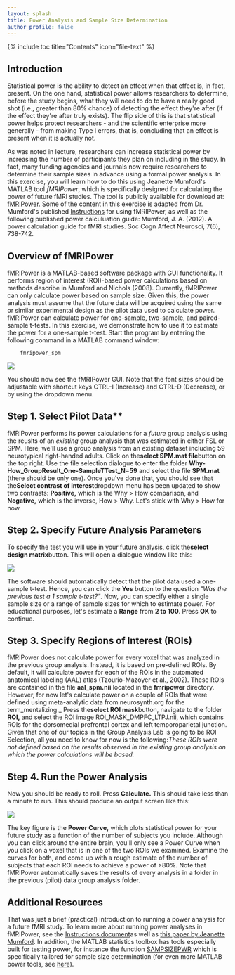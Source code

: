 ```yaml
---
layout: splash
title: Power Analysis and Sample Size Determination
author_profile: false
---
```


{% include toc title="Contents" icon="file-text" %}

## Introduction

Statistical power is the ability to detect an effect when that effect is, in fact, present. On the one hand, statistical power allows researchers to determine, before the study begins, what they will need to do to have a really good shot (i.e., greater than 80% chance) of detecting the effect they're after (if the effect they're after truly exists). The flip side of this is that statistical power helps protect researchers - and the scientific enterprise more generally - from making Type I errors, that is, concluding that an effect is present when it is actually not.

As was noted in lecture, researchers can increase statistical power by increasing the number of participants they plan on including in the study. In fact, many funding agencies and journals now require researchers to determine their sample sizes in advance using a formal power analysis. In this exercise, you will learn how to do this using Jeanette Mumford's MATLAB tool _fMRIPower_, which is specifically designed for calculating the power of future fMRI studies. The tool is publicly available for download at: [fMRIPower.](http://fmripower.org/) Some of the content in this exercise is adapted from Dr. Mumford's published [Instructions](http://fmripower.org/instructions.pdf) for using fMRIPower, as well as the following published power calculuation guide: Mumford, J. A. (2012). A power calculation guide for fMRI studies. Soc Cogn Affect Neurosci, 7(6), 738-742.

## Overview of fMRIPower

fMRIPower is a MATLAB-based software package with GUI functionality. It performs region of interest (ROI)-based power calculations based on methods describe in Mumford and Nichols (2008). Currently, fMRIPower can only calculate power based on sample size. Given this, the power analysis must assume that the future data will be acquired using the same or similar experimental design as the pilot data used to calculate power. fMRIPower can calculate power for one-sample, two-sample, and paired-sample t-tests. In this exercise, we demonstrate how to use it to estimate the power for a one-sample t-test. Start the program by entering the following command in a MATLAB command window:

```
    fmripower_spm
```

![](media/gui.png)

You should now see the fMRIPower GUI. Note that the font sizes should be adjustable with shortcut keys CTRL-I (Increase) and CTRL-D (Decrease), or by using the dropdown menu.

## Step 1. Select Pilot Data**

fMRIPower performs its power calculations for a _future_ group analysis using the reuslts of an _existing_ group analysis that was estimated in either FSL or SPM. Here, we'll use a group analysis from an existing dataset including 59 neurotypical right-handed adults. Click on the**select SPM.mat file**button on the top right. Use the file selection dialogue to enter the folder **Why-How_GroupResult_One-SampleTTest_N=59** and select the file **SPM.mat** (there should be only one). Once you've done that, you should see that the**Select contrast of interest**dropdown menu has been updated to show two contrasts: **Positive,** which is the Why &gt; How comparison, and **Negative,** which is the inverse, How &gt; Why. Let's stick with Why &gt; How for now.

## Step 2. Specify Future Analysis Parameters

To specify the test you will use in your future analysis, click the**select design matrix**button. This will open a dialogue window like this:

![](media/matrix_dialogue.png)

The software should automatically detect that the pilot data used a one-sample t-test. Hence, you can click the **Yes** button to the question _"Was the previous test a 1 sample t-test?"_. Now, you can specify either a single sample size or a range of sample sizes for which to estimate power. For educational purposes, let's estimate a **Range** from **2 to 100**. Press **OK** to continue.

## Step 3. Specify Regions of Interest (ROIs)

fMRIPower does not calculate power for every voxel that was analyzed in the previous group analysis. Instead, it is based on pre-defined ROIs. By default, it will calculate power for each of the ROIs in the automated anatomical labeling (AAL) atlas (Tzourio-Mazoyer et al., 2002). These ROIs are contained in the file **aal_spm.nii** located in the **fmripower** directory. However, for now let's calculate power on a couple of ROIs that were defined using meta-analytic data from neurosynth.org for the term_mentalizing._ Press the**select ROI mask**button, navigate to the folder **ROI,** and select the ROI image ROI_MASK_DMPFC_LTPJ.nii, which contains ROIs for the dorsomedial prefrontal cortex and left temporoparietal junction. Given that one of our topics in the Group Analysis Lab is going to be ROI Selection, all you need to know for now is the following:_These ROIs were not defined based on the results observed in the existing group analysis on which the power calculations will be based._

## Step 4. Run the Power Analysis

Now you should be ready to roll. Press **Calculate.** This should take less than a minute to run. This should produce an output screen like this:

![](media/power_result.jpg)

The key figure is the **Power Curve,** which plots statistical power for your future study as a function of the number of subjects you include. Although you can click around the entire brain, you'll only see a Power Curve when you click on a voxel that is in one of the two ROIs we examined. Examine the curves for both, and come up with a rough estimate of the number of subjects that each ROI needs to achieve a power of &gt;80%. Note that fMRIPower automatically saves the results of every analysis in a folder in the previous (pilot) data group analysis folder.

## Additional Resources

That was just a brief (practical) introduction to running a power analysis for a future fMRI study. To learn more about running power analyses in fMRIPower, see the [Instructions document](media/Instructions.pdf)as well as [this paper by Jeanette Mumford](media/mumford_2012.pdf). In addition, the MATLAB statistics toolbox has tools especially built for testing power, for instance the function  [SAMPSIZEPWR](http://www.mathworks.com/help/stats/sampsizepwr.html) which is specifically tailored for sample size determination (for even more MATLAB power tools, see  [here](http://www.mathworks.com/help/stats/examples/selecting-a-sample-size.html)).

